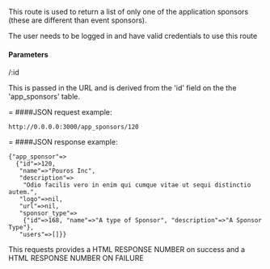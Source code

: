 This route is used to return a list of only one of the application sponsors (these are different than event sponsors).

The user needs to be logged in and have valid credentials to use this route

#### Parameters

/:id

This is passed in the URL and is derived from the 'id' field on the the 'app_sponsors' table.

=
####JSON request example:
```
http://0.0.0.0:3000/app_sponsors/120
```
=
####JSON response example:

```
{"app_sponsor"=>
  {"id"=>120,
   "name"=>"Pouros Inc",
   "description"=>
    "Odio facilis vero in enim qui cumque vitae ut sequi distinctio autem.",
   "logo"=>nil,
   "url"=>nil,
   "sponsor_type"=>
    {"id"=>168, "name"=>"A type of Sponsor", "description"=>"A Sponsor Type"},
   "users"=>[]}}
```

This requests provides a HTML RESPONSE NUMBER on success and a HTML RESPONSE NUMBER ON FAILURE